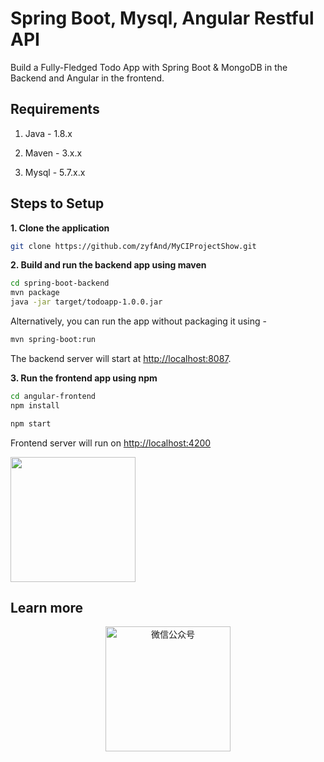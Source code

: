 # Spring Boot, Mysql, Angular Restful API 

Build a Fully-Fledged Todo App with Spring Boot & MongoDB in the Backend and Angular in the frontend.

## Requirements

1. Java - 1.8.x

2. Maven - 3.x.x

3. Mysql - 5.7.x.x

## Steps to Setup

**1. Clone the application**

```bash
git clone https://github.com/zyfAnd/MyCIProjectShow.git
```

**2. Build and run the backend app using maven**

```bash
cd spring-boot-backend
mvn package
java -jar target/todoapp-1.0.0.jar
```

Alternatively, you can run the app without packaging it using -

```bash
mvn spring-boot:run
```

The backend server will start at <http://localhost:8087>.

**3. Run the frontend app using npm**

```bash
cd angular-frontend
npm install
```

```bash
npm start
```

Frontend server will run on <http://localhost:4200>



<img style="width:200px;" src="http://ouk8myx67.bkt.clouddn.com/SHOWPage.png" />

## Learn more

<!-- ![微信公众号](http://ouk8myx67.bkt.clouddn.com/qrcode_for_gh_0c9cf410a7cb_258.jpg) -->
<p style="text-align:center;">
    <img style="width:200px;" src="http://ouk8myx67.bkt.clouddn.com/qrcode_for_gh_0c9cf410a7cb_258.jpg" alt="微信公众号"/>
</p>
